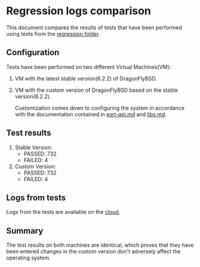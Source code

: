 # Regression logs comparison

This document compares the results of tests that have been performed using tests
from the [regression folder](https://github.com/DragonFlyBSD/DragonFlyBSD/tree/master/tools/regression).

## Configuration

Tests have been performed on two different Virtual Machines(VM):

1. VM with the latest stable version(6.2.2) of DragonFlyBSD.
1. VM with the custom version of DragonFlyBSD based on the stable version(6.2.2).

   Customization comes down to configuring the system in accordance with the
   documentation contained in [esrt-api.md](/dragonflybsd/esrt-api.md) and
   [libs.md](/dragonflybsd/libs.md).

## Test results

1. Stable Version:
   * PASSED: 732
   * FAILED: 4
1. Custom Version:
   * PASSED: 732
   * FAILED: 4

## Logs from tests

Logs from the tests are available on the
[cloud](https://cloud.3mdeb.com/index.php/apps/files/?dir=/projects/BSD/dragonflybsd&fileid=517420).

## Summary

The test results on both machines are identical, which proves that they have
been entered changes in the custom version don't adversely affect the operating
system.
